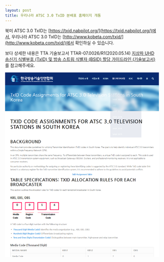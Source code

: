 ```yaml
---
layout: post
title: 우리나라 ATSC 3.0 TxID 분배표 홈페이지 개통
---
```


북미 ATSC 3.0 TxID는 [https://txid.nabpilot.org/](https://txid.nabpilot.org/)에서, 우리나라 ATSC 3.0 TxID는 [http://www.kobeta.com/txid/](http://www.kobeta.com/txid/)에서 확인하실 수 있습니다.

보다 상세한 내용은 TTA 기술보고서 TTAR-07.0026/R1(2020.05.14) [지상파 UHD 송신기 식별부호 (TxID) 및 방송 스트림 식별자 (BSID) 할당 가이드라인 (기술보고서)](https://tta.or.kr/tta/ttaSearchView.do?key=77&searchStandardNo=TTAR-07.0026/R1&searchCate=TTAR)를 참고해주세요.

![그림](/images/txid2024.png)
